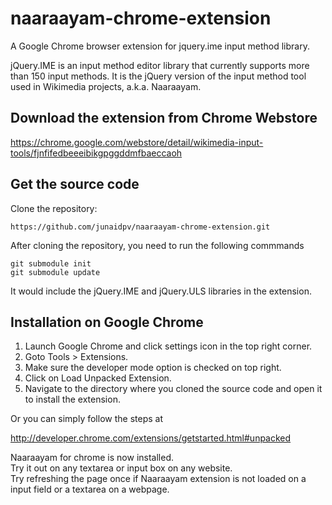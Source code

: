 naaraayam-chrome-extension
===========================

A Google Chrome browser extension for jquery.ime input method library.

jQuery.IME is an input method editor library that currently supports more than 150 input methods. It is the jQuery 
version of the input method tool used in Wikimedia projects, a.k.a. Naaraayam.


Download the extension from Chrome Webstore
-------------------

https://chrome.google.com/webstore/detail/wikimedia-input-tools/fjnfifedbeeeibikgpggddmfbaeccaoh


Get the source code
-------------------
Clone the repository:

	https://github.com/junaidpv/naaraayam-chrome-extension.git

After cloning the repository, you need to run the following commmands
	
	git submodule init
	git submodule update

It would include the jQuery.IME and jQuery.ULS libraries in the extension.


Installation on Google Chrome
-----------------------------

1. Launch Google Chrome and click settings icon in the top right corner.
2. Goto Tools > Extensions.
3. Make sure the developer mode option is checked on top right.
4. Click on Load Unpacked Extension.
5. Navigate to the directory where you cloned the source code and open it to install the extension.

Or you can simply follow the steps at

http://developer.chrome.com/extensions/getstarted.html#unpacked



Naaraayam for chrome is now installed.<br>
Try it out on any textarea or input box on any website. <br>
Try refreshing the page once if Naaraayam extension is not loaded on a input field or a textarea on a webpage.
